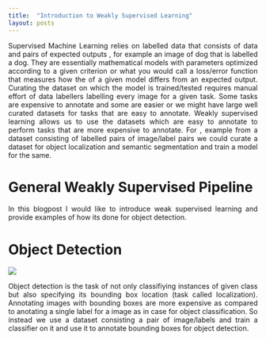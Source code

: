 ```yaml
---
title:  "Introduction to Weakly Supervised Learning"
layout: posts
---
```


<p style="text-align:justify">Supervised Machine Learning relies on labelled data that consists of data and pairs of expected outputs , for example an image of dog that is labelled a dog.
They are essentially mathematical models with parameters optimized according to a given criterion or what you would call a loss/error function 
that measures how the of a given model differs from an expected output. Curating the dataset on which the model is trained/tested requires manual effort of
data labellers labelling every image for a given task. Some tasks are expensive to annotate and some are easier or we might have large well curated datasets for tasks that are easy to
annotate. Weakly supervised learning allows us to use the datasets which are easy to annotate to perform tasks that are more expensive to annotate. 
For , example from a dataset consisting of labelled pairs of image/label pairs we could curate a dataset for object localization and semantic segmentation and train a model for the same.</p> 

<h1>General Weakly Supervised Pipeline</h1>

<p style="text-align:justify">In this blogpost I would like to introduce weak supervised learning and provide examples of how its done for object detection.</p>

<h1>Object Detection</h1>

<img src="https://www.arunponnusamy.com/images/yolo-object-detection-opencv-python/yolo-object-detection.jpg"></img>

<p style="text-align:justify">Object detection is the task of not only classifiying instances of given class but also specifying its bounding box location (task called localization). Annotating 
images with bounding boxes are more expensive as compared to anotating a single label for a image as in case for object classification. So instead we use a dataset consisting a pair of image/labels and train a classifier on it and use it to annotate bounding boxes for object detection. </p>

